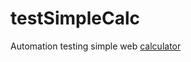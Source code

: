 # testSimpleCalc
Automation testing simple web <a href="https://testpages.eviltester.com/styled/apps/calculator.html" target="_blank"> calculator </a>
